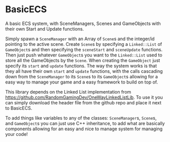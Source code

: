 # BasicECS
A basic ECS system, with SceneManagers, Scenes and GameObjects with their own Start and Update functions. 

Simply spawn a `SceneManager` with an Array of `Scene`s and the integer/id pointing to the active scene. Create `Scene`s by specifying a `Linked::List` of `GameObject`s and then specifying the `sceneStart` and `sceneUpdate` functions. Then just push whatever `GameObject`s you want to the `Linked::List` used to store all the GameObjects by the `Scene`. When creating the `GameObject` just specify its `start` and `update` functions. The way the system works is that they all have their own `start` and `update` functions, with the calls cascading down from the `SceneManager` to its `Scene`s to its `GameObject`s allowing for a easy way to manage your game and a easy framework to build on top of.

This library depends on the Linked List implementation from https://github.com/RandomGamingDev/OneWayLinkedListLib. To use it you can simply download the header file from the github repo and place it next to BasicECS.

To add things like variables to any of the classes: `SceneManager`s, `Scene`s, and `GameObject`s you can just use C++ inheritance, to add what are basically components allowing for an easy and nice to manage system for managing your code!
